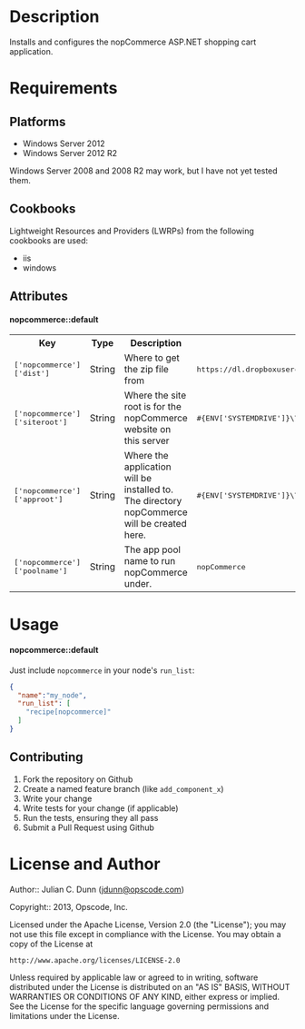 Description
===========

Installs and configures the nopCommerce ASP.NET shopping cart application.

Requirements
============

Platforms
---------

* Windows Server 2012
* Windows Server 2012 R2

Windows Server 2008 and 2008 R2 may work, but I have not yet tested them.

Cookbooks
---------

Lightweight Resources and Providers (LWRPs) from the following cookbooks are used:

* iis
* windows

Attributes
----------

#### nopcommerce::default
<table>
  <tr>
    <th>Key</th>
    <th>Type</th>
    <th>Description</th>
    <th>Default</th>
  </tr>
  <tr>
    <td><tt>['nopcommerce']['dist']</tt></td>
    <td>String</td>
    <td>Where to get the zip file from</td>
    <td><tt>https://dl.dropboxusercontent.com/u/47541301/nopCommerce/nopCommerce_3.10_NoSource.zip</tt></td>
  </tr>
  <tr>
    <td><tt>['nopcommerce']['siteroot']</tt></td>
    <td>String</td>
    <td>Where the site root is for the nopCommerce website on this server</td>
    <td><tt>#{ENV['SYSTEMDRIVE']}\\inetpub\\sites\\nopCommerce</tt></td>
  </tr>
  <tr>
    <td><tt>['nopcommerce']['approot']</tt></td>
    <td>String</td>
    <td>Where the application will be installed to. The directory nopCommerce will be created here.</td>
    <td><tt>#{ENV['SYSTEMDRIVE']}\\inetpub\\apps</tt></td>
  </tr>
  <tr>
    <td><tt>['nopcommerce']['poolname']</tt></td>
    <td>String</td>
    <td>The app pool name to run nopCommerce under.</td>
    <td><tt>nopCommerce</tt></td>
  </tr>
</table>

Usage
=====

#### nopcommerce::default

Just include `nopcommerce` in your node's `run_list`:

```json
{
  "name":"my_node",
  "run_list": [
    "recipe[nopcommerce]"
  ]
}
```

Contributing
------------

1. Fork the repository on Github
2. Create a named feature branch (like `add_component_x`)
3. Write your change
4. Write tests for your change (if applicable)
5. Run the tests, ensuring they all pass
6. Submit a Pull Request using Github

License and Author
==================

Author:: Julian C. Dunn (<jdunn@opscode.com>)

Copyright:: 2013, Opscode, Inc.

Licensed under the Apache License, Version 2.0 (the "License");
you may not use this file except in compliance with the License.
You may obtain a copy of the License at

    http://www.apache.org/licenses/LICENSE-2.0

Unless required by applicable law or agreed to in writing, software
distributed under the License is distributed on an "AS IS" BASIS,
WITHOUT WARRANTIES OR CONDITIONS OF ANY KIND, either express or implied.
See the License for the specific language governing permissions and
limitations under the License.
